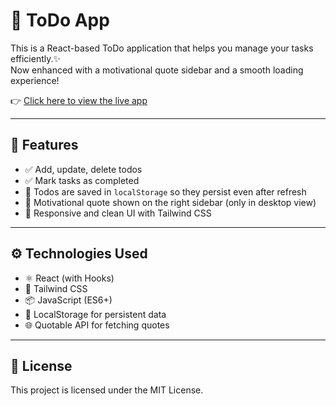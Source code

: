 # 📝 ToDo App

This is a React-based ToDo application that helps you manage your tasks efficiently.✨  
Now enhanced with a motivational quote sidebar and a smooth loading experience!

👉 [Click here to view the live app](https://batcoder-1.github.io/To-Do-List/)

---

## 🚀 Features

- ✅ Add, update, delete todos
- ✅ Mark tasks as completed
- 💾 Todos are saved in `localStorage` so they persist even after refresh
- 📌 Motivational quote shown on the right sidebar (only in desktop view)
- 🎨 Responsive and clean UI with Tailwind CSS

---

## ⚙️ Technologies Used

- ⚛️ React (with Hooks)
- 💨 Tailwind CSS
- 📦 JavaScript (ES6+)
- 💾 LocalStorage for persistent data
- 🌐 Quotable API for fetching quotes

---

## 📄 License
This project is licensed under the MIT License.
